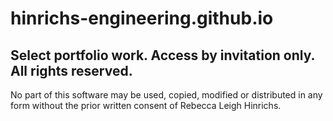 # hinrichs-engineering.github.io
Select portfolio work. Access by invitation only. All rights reserved.
---
No part of this software may be used, copied, modified or distributed in any form without the prior written consent of Rebecca Leigh Hinrichs.
